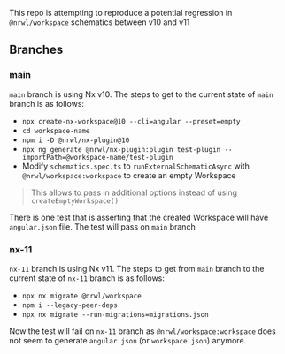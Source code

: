 This repo is attempting to reproduce a potential regression in `@nrwl/workspace` schematics between v10 and v11

## Branches

### main

`main` branch is using Nx v10. The steps to get to the current state of `main` branch is as follows:

- `npx create-nx-workspace@10 --cli=angular --preset=empty`
- `cd workspace-name`
- `npm i -D @nrwl/nx-plugin@10`
- `npx ng generate @nrwl/nx-plugin:plugin test-plugin --importPath=@workspace-name/test-plugin`
- Modify `schematics.spec.ts` to `runExternalSchematicAsync` with `@nrwl/workspace:workspace` to create an empty Workspace

> This allows to pass in additional options instead of using `createEmptyWorkspace()`

There is one test that is asserting that the created Workspace will have `angular.json` file. The test will pass on `main` branch

### nx-11

`nx-11` branch is using Nx v11. The steps to get from `main` branch to the current state of `nx-11` branch is as follows:

- `npx nx migrate @nrwl/workspace`
- `npm i --legacy-peer-deps`
- `npx nx migrate --run-migrations=migrations.json`

Now the test will fail on `nx-11` branch as `@nrwl/workspace:workspace` does not seem to generate `angular.json` (or `workspace.json`) anymore.
